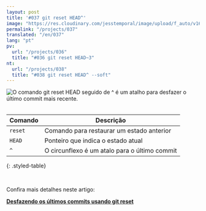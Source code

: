 ```yaml
---
layout: post
title: '#037 git reset HEAD^'
image: "https://res.cloudinary.com/jesstemporal/image/upload/f_auto/v1642878677/gitfichas/pt/037/thumbnail_edqrfa.jpg"
permalink: "/projects/037"
translated: "/en/037"
lang: "pt"
pv:
  url: "/projects/036"
  title: "#036 git reset HEAD~3"
nt:
  url: "/projects/038"
  title: "#038 git reset HEAD^ --soft"
---
```


<img alt="O comando git reset HEAD seguido de ^ é um atalho para desfazer o último commit mais recente." src="https://res.cloudinary.com/jesstemporal/image/upload/v1642878677/gitfichas/pt/037/full_uakvoe.jpg"><br><br>

| Comando | Descrição |
|---------|-------------|
| `reset` | Comando para restaurar um estado anterior |
| `HEAD` | Ponteiro que indica o estado atual |
| `^` | O circunflexo é um atalo para o último commit |
{: .styled-table}

<br>

Confira mais detalhes neste artigo:

<a href="https://jtemporal.com/desfazendo-um-ou-mais-commits/?utm_source=gitfichas">
  <strong>Desfazendo os últimos commits usando git reset</strong>
</a>
